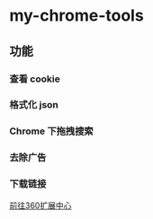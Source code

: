 # my-chrome-tools

## 功能

### 查看 cookie

### 格式化 json

### Chrome 下拖拽搜索

### 去除广告

### 下载链接

<a href="https://ext.chrome.360.cn/webstore/detail/hmifjfaonaoopeklmegjfagoafhdgkkg" target="_blank"><u>前往360扩展中心</u></a>
